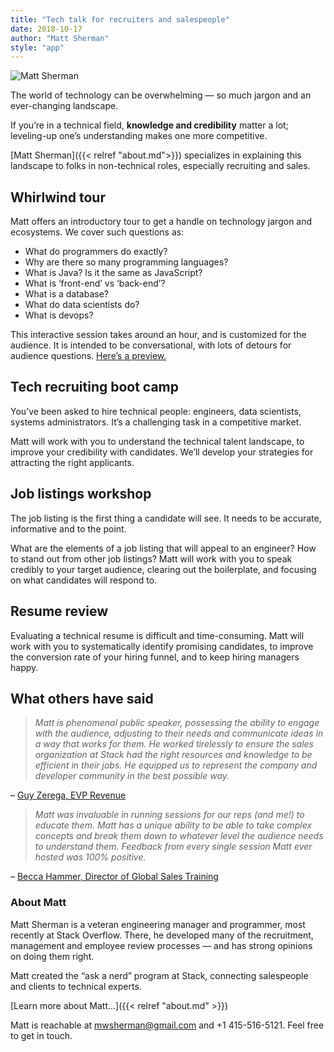 ```yaml
---
title: "Tech talk for recruiters and salespeople"
date: 2018-10-17
author: "Matt Sherman"
style: "app"
---
```


![Matt Sherman](https://pbs.twimg.com/profile_images/557247446649036800/JSalo08u_400x400.jpeg#photo)

The world of technology can be overwhelming — so much jargon and an ever-changing landscape.

If you’re in a technical field, **knowledge and credibility** matter a lot; leveling-up one’s understanding makes one more competitive.

[Matt Sherman]({{< relref "about.md">}}) specializes in explaining this landscape to folks in non-technical roles, especially  recruiting and sales.

## Whirlwind tour

Matt offers an introductory tour to get a handle on technology jargon and ecosystems. We cover such questions as:

- What do programmers do exactly?
- Why are there so many programming languages?
- What is Java? Is it the same as JavaScript?
- What is ‘front-end’ vs ‘back-end’?
- What is a database?
- What do data scientists do?
- What is devops?

This interactive session takes around an hour, and is customized for the audience. It is intended to be conversational, with lots of detours for audience questions. [Here’s a preview.](https://youtu.be/oGWGzkEHnQU)

## Tech recruiting boot camp

You’ve been asked to hire technical people: engineers, data scientists, systems administrators. It’s a challenging task in a competitive market.

Matt will work with you to understand the technical talent landscape, to improve your credibility with candidates. We’ll develop your strategies for attracting the right applicants.

## Job listings workshop

The job listing is the first thing a candidate will see. It needs to be accurate, informative and to the point.

What are the elements of a job listing that will appeal to an engineer? How to stand out from other job listings? Matt will work with you to speak credibly to your target audience, clearing out the boilerplate, and focusing on what candidates will respond to.

## Resume review

Evaluating a technical resume is difficult and time-consuming. Matt will work with you to systematically identify promising candidates, to improve the conversion rate of your hiring funnel, and to keep hiring managers happy.

## What others have said

> _Matt is phenomenal public speaker, possessing the ability to engage with the audience, adjusting to their needs and communicate ideas in a way that works for them. He worked tirelessly to ensure the sales organization at Stack had the right resources and knowledge to be efficient in their jobs. He equipped us to represent the company and developer community in the best possible way._

– [Guy Zerega, EVP Revenue](https://www.linkedin.com/in/guy-zerega-136b487)

> _Matt was invaluable in running sessions for our reps (and me!) to educate them. Matt has a unique ability to be able to take complex concepts and break them down to whatever level the audience needs to understand them. Feedback from every single session Matt ever hosted was 100% positive._

– [Becca Hammer, Director of Global Sales Training](https://www.linkedin.com/in/beccathetrainer)

### About Matt

Matt Sherman is a veteran engineering manager and programmer, most recently at Stack Overflow. There, he developed many of the recruitment, management and employee review processes — and has strong opinions on doing them right.

Matt created the “ask a nerd” program at Stack, connecting salespeople and clients to technical experts.

[Learn more about Matt…]({{< relref "about.md" >}})

Matt is reachable at mwsherman@gmail.com and +1 415-516-5121. Feel free to get in touch.
